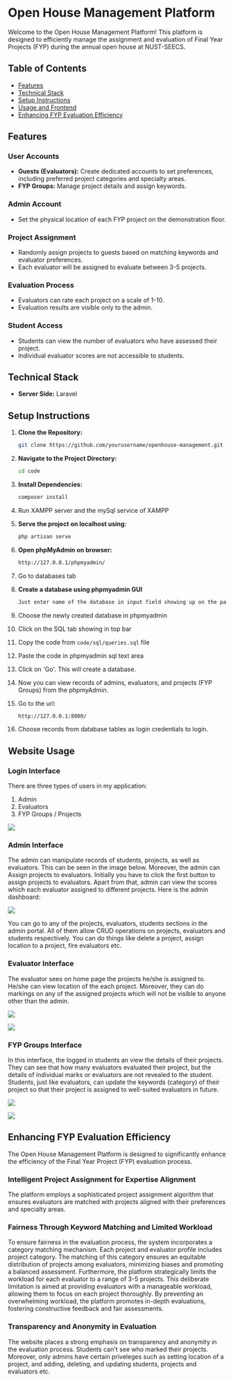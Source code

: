 # Open House Management Platform

Welcome to the Open House Management Platform! This platform is designed to efficiently manage the assignment and evaluation of Final Year Projects (FYP) during the annual open house at NUST-SEECS.

## Table of Contents

- [Features](#features)
- [Technical Stack](#technical-stack)
- [Setup Instructions](#setup-instructions)
- [Usage and Frontend](#website-usage)
- [Enhancing FYP Evaluation Efficiency](#enhancing-fyp-evaluation-efficiency)


## Features

### User Accounts

- **Guests (Evaluators):** Create dedicated accounts to set preferences, including preferred project categories and specialty areas.
- **FYP Groups:** Manage project details and assign keywords.

### Admin Account

- Set the physical location of each FYP project on the demonstration floor.

### Project Assignment

- Randomly assign projects to guests based on matching keywords and evaluator preferences.
- Each evaluator will be assigned to evaluate between 3-5 projects.

### Evaluation Process

- Evaluators can rate each project on a scale of 1-10.
- Evaluation results are visible only to the admin.

### Student Access

- Students can view the number of evaluators who have assessed their project.
- Individual evaluator scores are not accessible to students.

## Technical Stack

- **Server Side:** Laravel

## Setup Instructions

1. **Clone the Repository:**
   ```bash
   git clone https://github.com/yourusername/openhouse-management.git
   ```
2. **Navigate to the Project Directory:**
   ```bash
   cd code
   ```
3. **Install Dependencies:**
   ```bash
   composer install
   ```
4. Run XAMPP server and the mySql service of XAMPP
5. **Serve the project on localhost using:**
    ```bash
    php artisan serve
    ```
6. **Open phpMyAdmin on browser:**
   ```bash
   http://127.0.0.1/phpmyadmin/
   ```
7. Go to databases tab

8. **Create a database using phpmyadmin GUI**
   ```bash
   Just enter name of the database in input field showing up on the page, and click Create.
   ```
9. Choose the newly created database in phpmyadmin
10. Click on the SQL tab showing in top bar
11. Copy the code from 
```code/sql/queries.sql``` file
12. Paste the code in phpmyadmin sql text area
13. Click on 'Go'. This will create a database.
14. Now you can view records of admins, evaluators, and projects (FYP Groups) from the phpmyAdmin.
15. Go to the url:
    ```bash
    http://127.0.0.1:8000/
    ```
16. Choose records from database tables as login credentials to login.

## Website Usage

### Login Interface
There are three types of users in my application:
1. Admin 
2. Evaluators
3. FYP Groups / Projects

![](images/login-interface.png)

### Admin Interface
The admin can manipulate records of students, projects, as well as evaluators. This can be seen in the image below. Moreover, the admin can Assign projects to evaluators. Initially you have to click the first button to assign projects to evaluators. Apart from that, admin can view the scores which each evaluator assigned to different projects.
Here is the admin dashboard:

![](images/admin-dashboard.png)

You can go to any of the projects, evaluators, students sections in the admin portal. All of them allow CRUD operations on projects, evaluators and students respectively. You can do things like delete a project, assign location to a project, fire evaluators etc.

### Evaluator Interface
The evaluator sees on home page the projects he/she is assigned to. He/she can view location of the each project. Moreover, they can do markings on any of the assigned projects which will not be visible to anyone other than the admin.

![](images/evaluator-interface.png)

![](images/evaluator-mark.png)

### FYP Groups Interface
In this interface, the logged in students an view the details of their projects. They can see that how many evaluators evaluated their project, but the details of individual marks or evaluators are not revealed to the student. Students, just like evaluators, can update the keywords (category) of their project so that their project is assigned to well-suited evaluators in future.


![](images/FYP-Group-interface.png)

![](images/FYP-Group-edit.png)

## Enhancing FYP Evaluation Efficiency

The Open House Management Platform is designed to significantly enhance the efficiency of the Final Year Project (FYP) evaluation process.

### Intelligent Project Assignment for Expertise Alignment

The platform employs a sophisticated project assignment algorithm that ensures evaluators are matched with projects aligned with their preferences and specialty areas.


### Fairness Through Keyword Matching and Limited Workload

To ensure fairness in the evaluation process, the system incorporates a category matching mechanism. Each project and evaluator profile includes project category. The matching of this category ensures an equitable distribution of projects among evaluators, minimizing biases and promoting a balanced assessment. Furthermore, the platform strategically limits the workload for each evaluator to a range of 3-5 projects. This deliberate limitation is aimed at providing evaluators with a manageable workload, allowing them to focus on each project thoroughly. By preventing an overwhelming workload, the platform promotes in-depth evaluations, fostering constructive feedback and fair assessments.

### Transparency and Anonymity in Evaluation

The website places a strong emphasis on transparency and anonymity in the evaluation process. Students can't see who marked their projects. Moreover, only admins have certain priveleges such as setting location of a project, and adding, deleting, and updating students, projects and evaluators etc.
